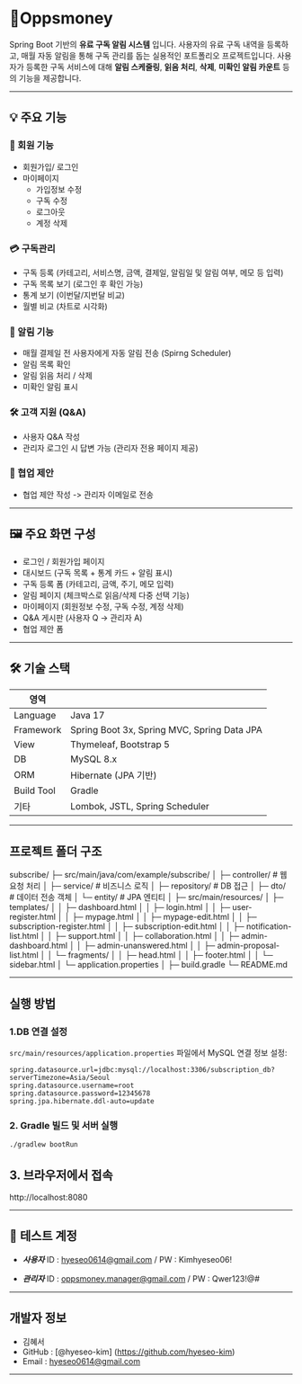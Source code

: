 # 🫟Oppsmoney

Spring Boot 기반의 **유료 구독 알림 시스템** 입니다.
사용자의 유료 구독 내역을 등록하고, 매월 자동 알림을 통해 구독 관리를 돕는 실용적인 포트폴리오 프로젝트입니다.
사용자가 등록한 구독 서비스에 대해 **알림 스케줄링**, **읽음 처리**, **삭제**, **미확인 알림 카운트** 등의 기능을 제공합니다.

---

## 💡 주요 기능

### 👤 회원 기능
- 회원가입/ 로그인
- 마이페이지
  - 가입정보 수정
  - 구독 수정
  - 로그아웃
  - 계정 삭제

### 💳 구독관리
- 구독 등록 (카테고리, 서비스명, 금액, 결제일, 알림일 및 알림 여부, 메모 등 입력)
- 구독 목록 보기 (로그인 후 확인 가능)
- 통계 보기 (이번달/지번달 비교)
- 월별 비교 (차트로 시각화)

### 🔔 알림 기능
- 매월 결제일 전 사용자에게 자동 알림 전송 (Spirng Scheduler)
- 알림 목록 확인
- 알림 읽음 처리 /  삭제
- 미확인 알림 표시

### 🛠️ 고객 지원 (Q&A)
- 사용자 Q&A 작성
- 관리자 로그인 시 답변 가능 (관리자 전용 페이지 제공)

### 🤝 협업 제안
- 협업 제안 작성 -> 관리자 이메일로 전송

---

## 🖼️ 주요 화면 구성

- 로그인 / 회원가입 페이지
- 대시보드 (구독 목록 + 통계 카드 + 알림 표시)
- 구독 등록 폼 (카테고리, 금액, 주기, 메모 입력)
- 알림 페이지 (체크박스로 읽음/삭제 다중 선택 기능)
- 마이페이지 (회원정보 수정, 구독 수정, 계정 삭제)
- Q&A 게시판 (사용자 Q -> 관리자 A)
- 협업 제안 폼

---

## 🛠️ 기술 스택

|         영역        |                                                    |
|--------------------|----------------------------------------------------|
|      Language      |  Java 17                                           |
|      Framework     |  Spring Boot 3x, Spring MVC, Spring Data JPA       |
|       View         |  Thymeleaf, Bootstrap 5                            |
|       DB           |  MySQL 8.x                                         |
|       ORM          |  Hibernate (JPA 기반)                               |
|      Build Tool    |  Gradle                                            |
|       기타          |  Lombok, JSTL, Spring Scheduler                    |


---

## 프로젝트 폴더 구조

subscribe/
├─ src/main/java/com/example/subscribe/
│ ├─ controller/ # 웹 요청 처리
│ ├─ service/ # 비즈니스 로직
│ ├─ repository/ # DB 접근
│ ├─ dto/ # 데이터 전송 객체
│ └─ entity/ # JPA 엔티티
│
├─ src/main/resources/
│ ├─ templates/
│ │ ├─ dashboard.html
│ │ ├─ login.html
│ │ ├─ user-register.html
│ │ ├─ mypage.html
│ │ ├─ mypage-edit.html
│ │ ├─ subscription-register.html
│ │ ├─ subscription-edit.html
│ │ ├─ notification-list.html
│ │ ├─ support.html
│ │ ├─ collaboration.html
│ │ ├─ admin-dashboard.html
│ │ ├─ admin-unanswered.html
│ │ ├─ admin-proposal-list.html
│ │ └─ fragments/
│ │ ├─ head.html
│ │ ├─ footer.html
│ │ └─ sidebar.html
│ └─ application.properties
│
├─ build.gradle
└─ README.md


---

## 실행 방법

### 1.DB 연결 설정

`src/main/resources/application.properties` 파일에서 MySQL 연결 정보 설정:
```properties
spring.datasource.url=jdbc:mysql://localhost:3306/subscription_db?serverTimezone=Asia/Seoul
spring.datasource.username=root
spring.datasource.password=12345678
spring.jpa.hibernate.ddl-auto=update
```

### 2. Gradle 빌드 및 서버 실행

```bash
./gradlew bootRun
```

## 3. 브라우저에서 접속
http://localhost:8080

---

## 🔐 테스트 계정

- ***사용자***
ID : hyeseo0614@gmail.com / PW : Kimhyeseo06!

- ***관리자***
ID : oppsmoney.manager@gmail.com / PW : Qwer123!@#

---

## 개발자 정보

- 김혜서
- GitHub : [@hyeseo-kim] (https://github.com/hyeseo-kim)
- Email : hyeseo0614@gmail.com


---

